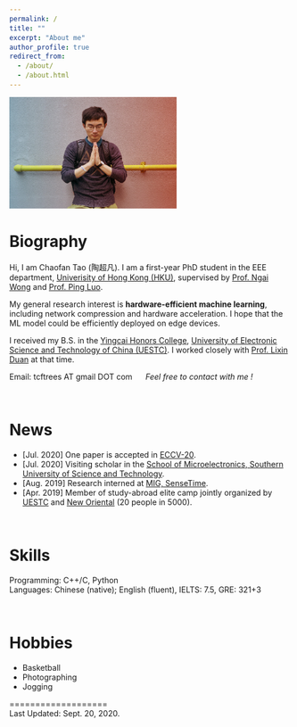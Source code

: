```yaml
---
permalink: /
title: ""
excerpt: "About me"
author_profile: true
redirect_from: 
  - /about/
  - /about.html
---
```


<img src="../images/cftao.jpg" width="300" height="200"/>


# Biography
Hi, I am Chaofan Tao (陶超凡). I am a first-year PhD student in the EEE department, [Univerisity of Hong Kong (HKU)](https://www.hku.hk/), supervised by [Prof. Ngai Wong](https://www.eee.hku.hk/~nwong/) and [Prof. Ping Luo](http://luoping.me/). 

My general research interest is __hardware-efficient machine learning__, including network compression and hardware acceleration. I hope that the ML model could be efficiently deployed on edge devices.

I received my B.S. in the [Yingcai Honors College](http://www.yingcai.uestc.edu.cn/), [University of Electronic Science and Technology of China (UESTC)](https://www.uestc.edu.cn/). I worked closely with [Prof. Lixin Duan](http://lxduan.info/) at that time.

Email: tcftrees AT gmail DOT com 
&nbsp;&nbsp;&nbsp;&nbsp;
*Feel free to contact with me !*

<br>



# News
* [Jul. 2020] One paper is accepted in [ECCV-20](https://eccv2020.eu/).
* [Jul. 2020] Visiting scholar in the [School of Microelectronics, Southern University of Science and Technology](https://sme.sustech.edu.cn/).
* [Aug. 2019] Research interned at [MIG, SenseTime](https://www.sensetime.com/en/).
* [Apr. 2019] Member of study-abroad elite camp jointly organized by [UESTC](https://www.uestc.edu.cn/) and [New Oriental](http://www.neworiental.org/english/) (20 people in 5000).

 
 
<br>

<!-- # Services
  Teaching Assistant on ENGG1330 Computer programming I 
<br> -->



# Skills
Programming: C++/C, Python  <br>
Languages: Chinese (native); English (fluent), IELTS: 7.5, GRE: 321+3   <br>

<br>


# Hobbies
- Basketball
- Photographing
- Jogging


===================  
Last Updated: Sept. 20, 2020.

<br>
<br>
<br>
